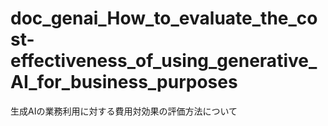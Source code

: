 # doc_genai_How_to_evaluate_the_cost-effectiveness_of_using_generative_AI_for_business_purposes
生成AIの業務利用に対する費用対効果の評価方法について

